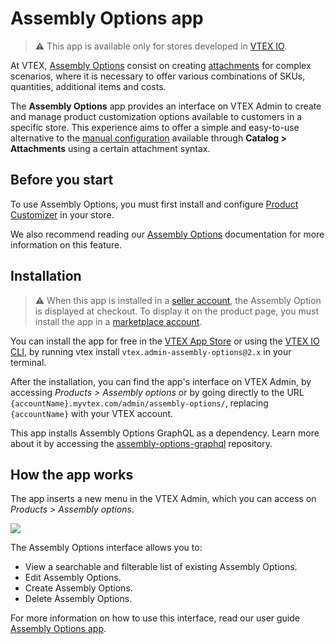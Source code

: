 # Assembly Options app

> ⚠ This app is available only for stores developed in [VTEX IO](https://vtex.com/br-pt/store-framework/).

At VTEX, [Assembly Options](https://help.vtex.com/en/tutorial/assembly-options--5x5FhNr4f5RUGDEGWzV1nH) consist on creating [attachments](https://help.vtex.com/en/tutorial/what-is-an-attachment--aGICk0RVbqKg6GYmQcWUm) for complex scenarios, where it is necessary to offer various combinations of SKUs, quantities, additional items and costs.


The **Assembly Options** app provides an interface on VTEX Admin to create and manage product customization options available to customers in a specific store.  This experience aims to offer a simple and easy-to-use alternative to the [manual configuration](https://help.vtex.com/en/tutorial/assembly-options--5x5FhNr4f5RUGDEGWzV1nH#attachments) available through **Catalog > Attachments** using a certain attachment syntax.



## Before you start

To use Assembly Options, you must first install and configure [Product Customizer](https://developers.vtex.com/vtex-developer-docs/docs/vtex-product-customizer) in your store.

We also recommend reading our [Assembly Options](https://help.vtex.com/en/tutorial/assembly-options--5x5FhNr4f5RUGDEGWzV1nH) documentation for more information on this feature.


## Installation

> ⚠ When this app is installed in a [seller account](https://help.vtex.com/en/tutorial/what-is-a-seller--5FkLvhZ3Few4CWWIuYOK2w), the Assembly Option is displayed at checkout. To display it on the product page, you must install the app in a [marketplace account](https://help.vtex.com/tutorial/what-is-a-marketplace--680lLJTnmEAmekcC0MIea8#).

You can install the app for free in the [VTEX App Store](https://apps.vtex.com/vtex-admin-assembly-options/p) or using the [VTEX IO CLI](https://developers.vtex.com/vtex-developer-docs/docs/vtex-io-documentation-vtex-io-cli-installation-and-command-reference), by running vtex install `vtex.admin-assembly-options@2.x` in your terminal.


After the installation, you can find the app's interface on VTEX Admin, by accessing *Products > Assembly options* or  by going directly to the URL `{accountName}.myvtex.com/admin/assembly-options/`, replacing `{accountName}` with your VTEX account.

This app installs Assembly Options GraphQL as a dependency. Learn more about it by accessing the [assembly-options-graphql](https://github.com/vtex/assembly-options-graphql) repository.


    
## How the app works

The app inserts a new menu in the VTEX Admin, which you can access on _Products > Assembly options_.

![](https://i.imgur.com/os1XQBi.png)

The Assembly Options interface allows you to:

- View a searchable and filterable list of existing Assembly Options.
- Edit Assembly Options.
- Create Assembly Options.
- Delete Assembly Options.

For more information on how to use this interface, read our user guide [Assembly Options app](https://help.vtex.com/en/tutorial/assembly-options-app--54mWg37mojrqOgCA79iqqk).
